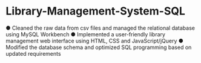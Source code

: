 # Library-Management-System-SQL
● Cleaned the raw data from csv files and managed the relational database using MySQL Workbench ● Implemented a user-friendly library management web interface using HTML, CSS and JavaScript/jQuery ● Modified the database schema and optimized SQL programming based on updated requirements
